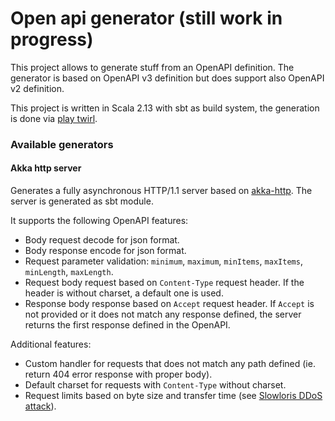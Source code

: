 # Open api generator (still work in progress)

This project allows to generate stuff from an OpenAPI definition.
The generator is based on OpenAPI v3 definition but does support also OpenAPI v2 definition.

This project is written in Scala 2.13 with sbt as build system, the generation is done via [play twirl](https://github.com/playframework/twirl).

### Available generators

#### Akka http server
Generates a fully asynchronous HTTP/1.1 server based on [akka-http](https://doc.akka.io/docs/akka-http/current/index.html).
The server is generated as sbt module.

It supports the following OpenAPI features:
- Body request decode for json format.
- Body response encode for json format.
- Request parameter validation: `minimum`, `maximum`, `minItems`, `maxItems`, `minLength`, `maxLength`.
- Request body request based on `Content-Type` request header.
  If the header is without charset, a default one is used.
- Response body response based on `Accept` request header.
  If `Accept` is not provided or it does not match any response defined, the server returns the first response defined in the OpenAPI.

Additional features:
- Custom handler for requests that does not match any path defined (ie. return 404 error response with proper body).
- Default charset for requests with `Content-Type` without charset.
- Request limits based on byte size and transfer time (see [Slowloris DDoS attack](https://en.wikipedia.org/wiki/Slowloris_(computer_security))).